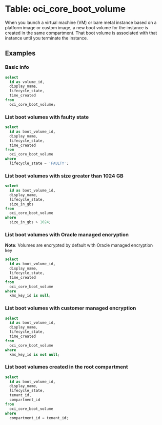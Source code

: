 # Table: oci_core_boot_volume

When you launch a virtual machine (VM) or bare metal instance based on a platform image or custom image, a new boot volume for the instance is created in the same compartment. That boot volume is associated with that instance until you terminate the instance.

## Examples

### Basic info

```sql
select
  id as volume_id,
  display_name,
  lifecycle_state,
  time_created
from
  oci_core_boot_volume;
```

### List boot volumes with faulty state

```sql
select
  id as boot_volume_id,
  display_name,
  lifecycle_state,
  time_created
from
  oci_core_boot_volume
where
  lifecycle_state = 'FAULTY';
```

### List boot volumes with size greater than 1024 GB

```sql
select
  id as boot_volume_id,
  display_name,
  lifecycle_state,
  size_in_gbs
from
  oci_core_boot_volume
where
  size_in_gbs > 1024;
```

### List boot volumes with Oracle managed encryption

**Note:** Volumes are encrypted by default with Oracle managed encryption key

```sql
select
  id as boot_volume_id,
  display_name,
  lifecycle_state,
  time_created
from
  oci_core_boot_volume
where
  kms_key_id is null;
```

### List boot volumes with customer managed encryption

```sql
select
  id as boot_volume_id,
  display_name,
  lifecycle_state,
  time_created
from
  oci_core_boot_volume
where
  kms_key_id is not null;
```

### List boot volumes created in the root compartment

```sql
select
  id as boot_volume_id,
  display_name,
  lifecycle_state,
  tenant_id,
  compartment_id
from
  oci_core_boot_volume
where
  compartment_id = tenant_id;
```
